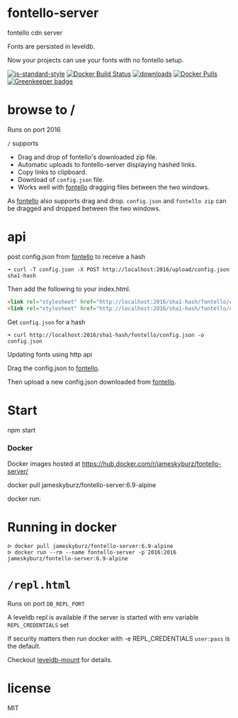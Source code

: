 # fontello-server

fontello cdn server

Fonts are persisted in leveldb.

Now your projects can use your fonts with no fontello setup.

[![js-standard-style](https://img.shields.io/badge/code_style-standard-brightgreen.svg)](https://github.com/feross/standard)
[![Docker Build Status](https://img.shields.io/docker/build/jameskyburz/fontello-server.svg)]()
[![downloads](https://img.shields.io/npm/dm/fontello-server.svg)](https://npmjs.org/package/fontello-server)
[![Docker Pulls](https://img.shields.io/docker/pulls/jameskyburz/fontello-server.svg)]()
[![Greenkeeper badge](https://badges.greenkeeper.io/JamesKyburz/fontello-server.svg)](https://greenkeeper.io/)

# browse to /

Runs on port 2016

`/` supports
* Drag and drop of fontello's downloaded zip file.
* Automatic uploads to fontello-server displaying hashed links.
* Copy links to clipboard.
* Download of `config.json` file.
* Works well with [fontello] dragging files between the two windows.

As [fontello] also supports drag and drop. `config.json` and `fontello zip` can be dragged and dropped between the two windows.

# api

post config.json from [fontello] to receive a hash

```
➜ curl -T config.json -X POST http://localhost:2016/upload/config.json
sha1-hash
```

Then add the following to your index.html.

```html
<link rel="stylesheet" href="http://localhost:2016/sha1-hash/fontello/css/fontello.css" charset="utf-8">
<link rel="stylesheet" href="http://localhost:2016/sha1-hash/fontello/css/animation.css" charset="utf-8">
```

Get `config.json` for a hash

```
➜ curl http://localhost:2016/sha1-hash/fontello/config.json -o config.json
```

Updating fonts using http api

Drag the config.json to [fontello].

Then upload a new config.json downloaded from [fontello].

# Start
npm start

### Docker

Docker images hosted at https://hub.docker.com/r/jameskyburz/fontello-server/

docker pull jameskyburz/fontello-server:6.9-alpine

docker run:

# Running in docker

```
ᐅ docker pull jameskyburz/fontello-server:6.9-alpine
ᐅ docker run --rm --name fontello-server -p 2016:2016 jameskyburz/fontello-server:6.9-alpine
```

# `/repl.html`

Runs on port `DB_REPL_PORT`

A leveldb repl is available if the server is started with env variable `REPL_CREDENTIALS` set

If security matters then run docker with -e REPL_CREDENTIALS `user:pass`
is the default.

Checkout [leveldb-mount] for details.

# license

MIT

[fontello]:http://fontello.com/
[leveldb-mount]:http://npm.im/leveldb-mount
